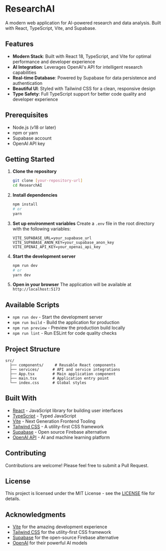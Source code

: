 # ResearchAI

A modern web application for AI-powered research and data analysis. Built with React, TypeScript, Vite, and Supabase.

## Features

- **Modern Stack**: Built with React 18, TypeScript, and Vite for optimal performance and developer experience
- **AI Integration**: Leverages OpenAI's API for intelligent research capabilities
- **Real-time Database**: Powered by Supabase for data persistence and authentication
- **Beautiful UI**: Styled with Tailwind CSS for a clean, responsive design
- **Type Safety**: Full TypeScript support for better code quality and developer experience

## Prerequisites

- Node.js (v18 or later)
- npm or yarn
- Supabase account
- OpenAI API key

## Getting Started

1. **Clone the repository**
   ```bash
   git clone [your-repository-url]
   cd ResearchAI
   ```

2. **Install dependencies**
   ```bash
   npm install
   # or
   yarn
   ```

3. **Set up environment variables**
   Create a `.env` file in the root directory with the following variables:
   ```env
   VITE_SUPABASE_URL=your_supabase_url
   VITE_SUPABASE_ANON_KEY=your_supabase_anon_key
   VITE_OPENAI_API_KEY=your_openai_api_key
   ```

4. **Start the development server**
   ```bash
   npm run dev
   # or
   yarn dev
   ```

5. **Open in your browser**
   The application will be available at `http://localhost:5173`

## Available Scripts

- `npm run dev` - Start the development server
- `npm run build` - Build the application for production
- `npm run preview` - Preview the production build locally
- `npm run lint` - Run ESLint for code quality checks

## Project Structure

```
src/
  ├── components/     # Reusable React components
  ├── services/      # API and service integrations
  ├── App.tsx        # Main application component
  ├── main.tsx       # Application entry point
  └── index.css      # Global styles
```

## Built With

- [React](https://reactjs.org/) - JavaScript library for building user interfaces
- [TypeScript](https://www.typescriptlang.org/) - Typed JavaScript
- [Vite](https://vitejs.dev/) - Next Generation Frontend Tooling
- [Tailwind CSS](https://tailwindcss.com/) - A utility-first CSS framework
- [Supabase](https://supabase.com/) - Open source Firebase alternative
- [OpenAI API](https://openai.com/api/) - AI and machine learning platform

## Contributing

Contributions are welcome! Please feel free to submit a Pull Request.

## License

This project is licensed under the MIT License - see the [LICENSE](LICENSE) file for details.

## Acknowledgments

- [Vite](https://vitejs.dev/) for the amazing development experience
- [Tailwind CSS](https://tailwindcss.com/) for the utility-first CSS framework
- [Supabase](https://supabase.com/) for the open-source Firebase alternative
- [OpenAI](https://openai.com/) for their powerful AI models
